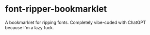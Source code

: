 # font-ripper-bookmarklet
A bookmarklet for ripping fonts. Completely vibe-coded with ChatGPT because I'm a lazy fuck.
